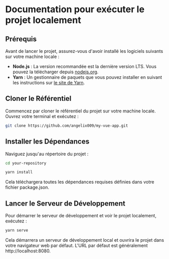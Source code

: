 # Documentation pour exécuter le projet localement

## Prérequis

Avant de lancer le projet, assurez-vous d'avoir installé les logiciels suivants sur votre machine locale :

- **Node.js** : La version recommandée est la dernière version LTS. Vous pouvez la télécharger depuis [nodejs.org](https://nodejs.org/).
- **Yarn** : Un gestionnaire de paquets que vous pouvez installer en suivant les instructions sur [le site de Yarn](https://classic.yarnpkg.com/en/docs/install/).

## Cloner le Référentiel

Commencez par cloner le référentiel du projet sur votre machine locale. Ouvrez votre terminal et exécutez :

```sh
git clone https://github.com/angelix009/my-vue-app.git
```
## Installer les Dépendances

Naviguez jusqu'au répertoire du projet :

```sh
cd your-repository

```
```sh
yarn install

```

Cela téléchargera toutes les dépendances requises définies dans votre fichier package.json.

## Lancer le Serveur de Développement
Pour démarrer le serveur de développement et voir le projet localement, exécutez :
```sh
yarn serve

```

Cela démarrera un serveur de développement local et ouvrira le projet dans votre navigateur web par défaut. L'URL par défaut est généralement http://localhost:8080.


